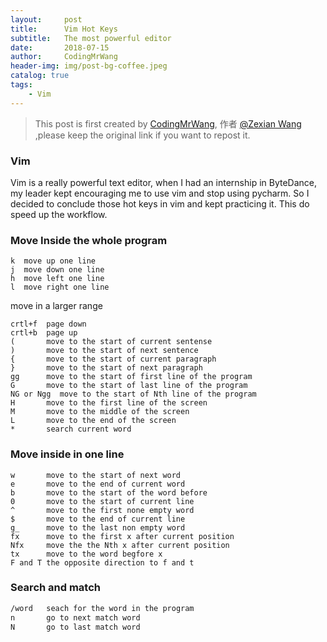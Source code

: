 ```yaml
---
layout:     post
title:      Vim Hot Keys
subtitle:   The most powerful editor
date:       2018-07-15
author:     CodingMrWang
header-img: img/post-bg-coffee.jpeg
catalog: true
tags:
    - Vim
---
```



> This post is first created by [CodingMrWang](http://codingmrwang.github.io), 作者 [@Zexian Wang](http://github.com/codingmrwang) ,please keep the original link if you want to repost it.

### Vim

Vim is a really powerful text editor, when I had an internship in ByteDance, my leader kept encouraging me to use vim and stop using pycharm. So I decided to conclude those hot keys in vim and kept practicing it. This do speed up the workflow. 


### Move Inside the whole program

```
k  move up one line
j  move down one line
h  move left one line
l  move right one line
```
move in a larger range

```
crtl+f  page down
crtl+b  page up
(       move to the start of current sentense
)       move to the start of next sentence
{       move to the start of current paragraph
}       move to the start of next paragraph
gg      move to the start of first line of the program
G       move to the start of last line of the program
NG or Ngg  move to the start of Nth line of the program
H       move to the first line of the screen
M       move to the middle of the screen
L       move to the end of the screen
*       search current word
```

### Move inside in one line

```
w       move to the start of next word
e       move to the end of current word
b       move to the start of the word before
0       move to the start of current line
^       move to the first none empty word
$       move to the end of current line
g_      move to the last non empty word
fx      move to the first x after current position
Nfx     move the the Nth x after current position
tx      move to the word begfore x
F and T the opposite direction to f and t
```

### Search and match

```bash
/word   seach for the word in the program
n       go to next match word
N       go to last match word
```

